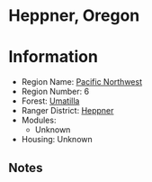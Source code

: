 
Heppner, Oregon
===============
  
# Information  
* Region Name: [Pacific Northwest]()  
* Region Number: 6  
* Forest: [Umatilla](http://www.fs.usda.gov/umatilla)  
* Ranger District: [Heppner]()  
* Modules:  
  - Unknown  
* Housing: Unknown  
  
## Notes

